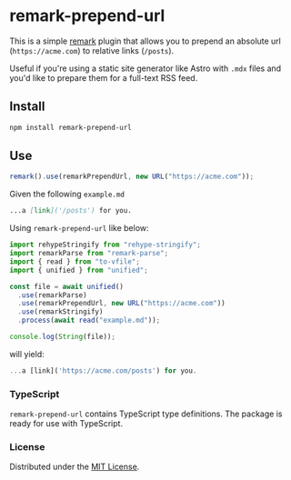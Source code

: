 # remark-prepend-url

This is a simple [remark](https://github.com/remarkjs/remark) plugin that allows you to prepend an absolute url (`https://acme.com`) to relative links (`/posts`).

Useful if you're using a static site generator like Astro with `.mdx` files and you'd like to prepare them for a full-text RSS feed.

## Install

```bash
npm install remark-prepend-url
```

## Use

```js
remark().use(remarkPrependUrl, new URL("https://acme.com"));
```

Given the following `example.md`

```md
...a [link]('/posts') for you.
```

Using `remark-prepend-url` like below:

```js
import rehypeStringify from "rehype-stringify";
import remarkParse from "remark-parse";
import { read } from "to-vfile";
import { unified } from "unified";

const file = await unified()
  .use(remarkParse)
  .use(remarkPrependUrl, new URL("https://acme.com"))
  .use(remarkStringify)
  .process(await read("example.md"));

console.log(String(file));
```

will yield:

```js
...a [link]('https://acme.com/posts') for you.
```

### TypeScript

`remark-prepend-url` contains TypeScript type definitions. The package is ready for use with TypeScript.

### License

Distributed under the [MIT License](https://github.com/alxjpzmn/remark-prepend-url/blob/master/LICENSE).
